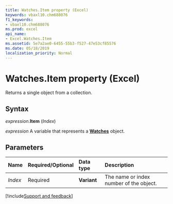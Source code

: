 ```yaml
---
title: Watches.Item property (Excel)
keywords: vbaxl10.chm688076
f1_keywords:
- vbaxl10.chm688076
ms.prod: excel
api_name:
- Excel.Watches.Item
ms.assetid: 5e7a2ae0-6455-55b3-f527-47e53cf85576
ms.date: 05/18/2019
localization_priority: Normal
---
```



# Watches.Item property (Excel)

Returns a single object from a collection.


## Syntax

_expression_.**Item** (_Index_)

_expression_ A variable that represents a **[Watches](Excel.Watches.md)** object.


## Parameters

|Name|Required/Optional|Data type|Description|
|:-----|:-----|:-----|:-----|
| _Index_|Required| **Variant**|The name or index number of the object.|


[!include[Support and feedback](~/includes/feedback-boilerplate.md)]